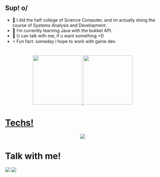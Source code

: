 ## Sup! o/
- 🔭 I did the half college of Science Computer, and im actually doing the course of Systems Analysis and Development.
- 🌱 I’m currently learning Java with the bukket API.
- 💬 U can talk with me, if u want something =D
- ⚡ Fun fact: someday i hope to work with game dev.<br>

</p>
<div align="center"><br>
  <a href="https://github.com/Dougsan65">
  <img height="160em" src="https://github-readme-stats.vercel.app/api?username=Dougsan65&show_icons=true&theme=aura&include_all_commits=true&count_private=true"/>
  <img height="160em" src="https://github-readme-stats.vercel.app/api/top-langs/?username=Dougsan65&layout=compact&langs_count=7&theme=aura"/>
</div>

# Techs!
  
<p align="center">
  <a href="https://skillicons.dev">
    <img src="https://skillicons.dev/icons?i=js,html,css,java,python,lua,kotlin" />
  </a>
</p>
  
  # Talk with me!
  
<div>  
  <a href="mailto:douglasclaudino543@gmail.com" title="Gmail"><img src="https://img.shields.io/badge/Gmail-D14836?style=for-the-badge&logo=gmail&logoColor=white" target="_blank"></a>
  <a href="https://www.linkedin.com/in/douglasnobre655/" target="_blank" rel="external" title="Linkedin"><img src="https://img.shields.io/badge/-LinkedIn-%230077B5?style=for-the-badge&logo=linkedin&logoColor=white" target="_blank"></a>
  </div>

